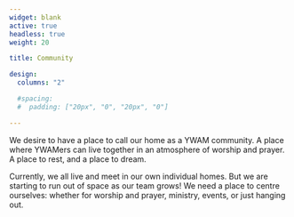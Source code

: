 ```yaml
---
widget: blank
active: true
headless: true
weight: 20

title: Community

design:
  columns: "2"

  #spacing:
  #  padding: ["20px", "0", "20px", "0"]

---
```


We desire to have a place to call our home as a YWAM community. A place where YWAMers can live together in an atmosphere of worship and prayer. A place to rest, and a place to dream.

Currently, we all live and meet in our own individual homes. But we are starting to run out of space as our team grows! We need a place to centre ourselves: whether for worship and prayer, ministry, events, or just hanging out.
